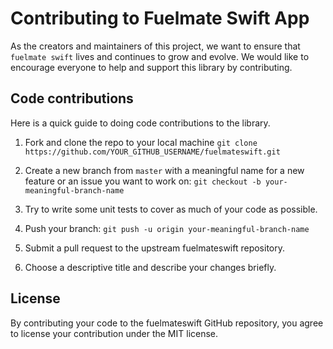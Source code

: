 # Contributing to Fuelmate Swift App

As the creators and maintainers of this project, we want to ensure that `fuelmate swift` lives and continues to grow and evolve. We would like to encourage everyone to help and support this library by contributing. 

## Code contributions

Here is a quick guide to doing code contributions to the library.

1. Fork and clone the repo to your local machine `git clone https://github.com/YOUR_GITHUB_USERNAME/fuelmateswift.git`

2. Create a new branch from `master` with a meaningful name for a new feature or an issue you want to work on: `git checkout -b your-meaningful-branch-name`
    
3. Try to write some unit tests to cover as much of your code as possible.
    
4. Push your branch: `git push -u origin your-meaningful-branch-name`

5. Submit a pull request to the upstream fuelmateswift repository.

6. Choose a descriptive title and describe your changes briefly.

## License

By contributing your code to the fuelmateswift GitHub repository, you agree to license your contribution under the MIT license.
